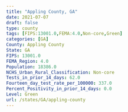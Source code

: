 ```yaml
---
title: "Appling County, GA"
date: 2021-07-07
draft: false
type: county
tags: [FIPS:13001.0,FEMA:4.0,Non-core,Green]
categories: [GA]
County: Appling County
State: GA
FIPS: 13001.0
FEMA_Region: 4.0
Population: 18386.0
NCHS_Urban_Rural_Classification: Non-core
Tests_in_prior_14_days: 62.0
Fourteen_day_test_rate_per_100000: 337.0
Percent_Positivity_in_prior_14_days: 0.0
Level: Green
url: /states/GA/appling-county
---
```



